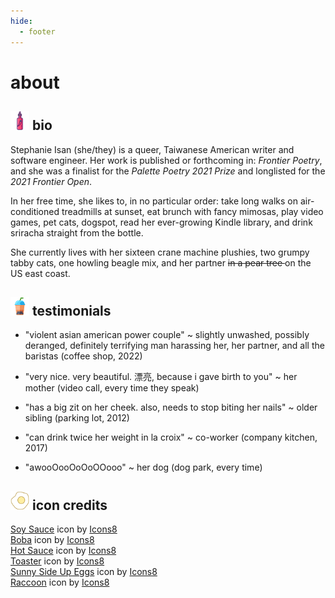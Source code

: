 ```yaml
---
hide:
  - footer
---
```


# about

## <img src="../assets/hot-sauce.png" style="height:30px;"> bio

Stephanie Isan (she/they) is a queer, Taiwanese American writer and software engineer. 
Her work is published or forthcoming in: *Frontier Poetry*, and she was a finalist for the *Palette Poetry 2021 Prize* and longlisted for the *2021 Frontier Open*.

In her free time, she likes to, in no particular order: take long walks on air-conditioned treadmills at sunset, eat brunch with fancy mimosas, play video games, pet cats, dogspot, read her ever-growing Kindle library, and drink sriracha straight from the bottle. 

She currently lives with her sixteen crane machine plushies, two grumpy tabby cats, one howling beagle mix, and her partner <s> in a pear tree </s> on the US east coast.


## <img src="../assets/boba.png" style="height:30px;"> testimonials 

- "violent asian american power couple" ~ slightly unwashed, possibly deranged,  definitely terrifying man harassing her, her partner, and all the baristas (coffee shop, 2022)

- "very nice. very beautiful. 漂亮, because i gave birth to you" ~ her mother (video call, every time they speak)

- "has a big zit on her cheek. also, needs to stop biting her nails" ~ older sibling (parking lot, 2012)

- "can drink twice her weight in la croix" ~ co-worker (company kitchen, 2017)

- "awooOooOoOoOOooo" ~ her dog (dog park, every time)


## <img src="../assets/eggs.png" style="height:30px;"> icon credits
<a target="_blank" href="https://icons8.com/icon/COT3n5g0HNI9/soy-sauce">Soy Sauce</a> icon by <a target="_blank" href="https://icons8.com">Icons8</a>
<br>
<a target="_blank" href="https://icons8.com/icon/b3SmnBWFR09w/boba">Boba</a> icon by <a target="_blank" href="https://icons8.com">Icons8</a>
<br>
<a target="_blank" href="https://icons8.com/icon/At5OBthGDHYJ/hot-sauce">Hot Sauce</a> icon by <a target="_blank" href="https://icons8.com">Icons8</a>
<br>
<a target="_blank" href="https://icons8.com/icon/30198/toaster">Toaster</a> icon by <a target="_blank" href="https://icons8.com">Icons8</a>
<br>
<a target="_blank" href="https://icons8.com/icon/37880/sunny-side-up-eggs">Sunny Side Up Eggs</a> icon by <a target="_blank" href="https://icons8.com">Icons8</a>
<br>
<a target="_blank" href="https://icons8.com/icon/np5aaglr7Ddq/raccoon">Raccoon</a> icon by <a target="_blank" href="https://icons8.com">Icons8</a>
